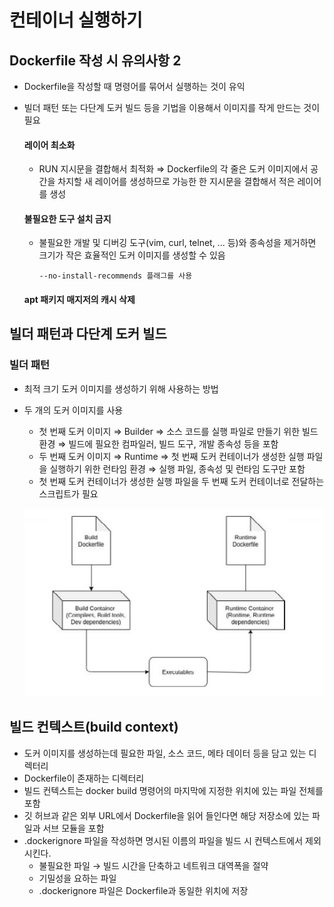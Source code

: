 
# 컨테이너 실행하기
## Dockerfile 작성 시 유의사항 2 

- Dockerfile을 작성할 때 명령어를 묶어서 실행하는 것이 유익 
- 빌더 패턴 또는 다단계 도커 빌드 등을 기법을 이용해서 이미지를 작게 만드는 것이 필요
   
  #### 레이어 최소화
  - RUN 지시문을 결합해서 최적화 ⇒ Dockerfile의 각 줄은 도커 이미지에서 공간을 차지할
   새 레이어를 생성하므로 가능한 한 지시문을 결합해서 적은 레이어를 생성 
  #### 불필요한 도구 설치 금지
  - 불필요한 개발 및 디버깅 도구(vim, curl, telnet, ... 등)와 종속성을 제거하면 크기가 작은 효율적인 도커 이미지를 생성할 수 있음
    ```
    --no-install-recommends 플래그를 사용
    ```
   #### apt 패키지 매지저의 캐시 삭제
## 빌더 패턴과 다단계 도커 빌드
  ### 빌더 패턴
  - 최적 크기 도커 이미지를 생성하기 위해 사용하는 방법
  - 두 개의 도커 이미지를 사용
      - 첫 번째 도커 이미지 ⇒ Builder ⇒ 소스 코드를 실행 파일로 만들기 위한 빌드 환경 ⇒ 빌드에 필요한 컴파일러, 빌드 도구, 개발 종속성 등을 포함 
      - 두 번째 도커 이미지 ⇒ Runtime ⇒ 첫 번째 도커 컨테이너가 생성한 실행 파일을 실행하기 위한 런타임 환경 ⇒ 실행 파일, 종속성 및 런타임 도구만 포함
      - 첫 번째 도커 컨테이너가 생성한 실행 파일을 두 번째 도커 컨테이너로 전달하는 스크립트가 필요
     
      ![img](https://github.com/mandoo-it/cloud_egineering_edu/blob/main/%EB%8F%84%EC%BB%A4%EC%99%80%20%EC%BF%A0%EB%B2%84%EB%84%A4%ED%8B%B0%EC%8A%A4/img/%EC%BA%A1%EC%B2%98.JPG)

## 빌드 컨텍스트(build context)
- 도커 이미지를 생성하는데 필요한 파일, 소스 코드, 메타 데이터 등을 담고 있는 디렉터리
- Dockerfile이 존재하는 디렉터리
- 빌드 컨텍스트는 docker build 명령어의 마지막에 지정한 위치에 있는 파일 전체를 포함
- 깃 허브과 같은 외부 URL에서 Dockerfile을 읽어 들인다면 해당 저장소에 있는 파일과 서브 모듈을 포함
- .dockerignore 파일을 작성하면 명시된 이름의 파일을 빌드 시 컨텍스트에서 제외시킨다. 
   - 불필요한 파일 → 빌드 시간을 단축하고 네트워크 대역폭을 절약
   - 기밀성을 요하는 파일 
   - .dockerignore 파일은 Dockerfile과 동일한 위치에 저장 



